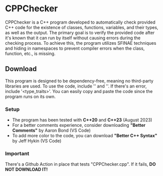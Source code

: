 # **CPPChecker**

CPPChecker is a C++ program developed to automatically check provided C++ code for the existence of classes, functions, variables, and their types, as well as the output. The primary goal is to verify the provided code after it's known that it can run by itself without causing errors during the checking process. To achieve this, the program utilizes SFINAE techniques and hiding in namespaces to prevent compiler errors when the class, function, etc., is missing.

## **Download**

This program is designed to be dependency-free, meaning no third-party libraries are used. To use the code, include '<iostream>' and '<sstream>'. If there's an error, include '<type_traits>'. You can easily copy and paste the code since the program runs on its own.

### **Setup**

+ The program has been tested with **C++20** and **C++23** (August 2023)
+ For a better comments experience, consider downloading **"Better Comments"** by Aaron Bond (VS Code)
+ To add more color to the code, you can download **"Better C++ Syntax"** by Jeff Hykin (VS Code)

### **Important**

There's a Github Action in place that tests "CPPChecker.cpp". If it fails, **DO NOT DOWNLOAD IT!**









